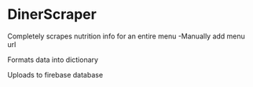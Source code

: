# DinerScraper

Completely scrapes nutrition info for an entire menu
 -Manually add menu url
 
Formats data into dictionary

Uploads to firebase database
